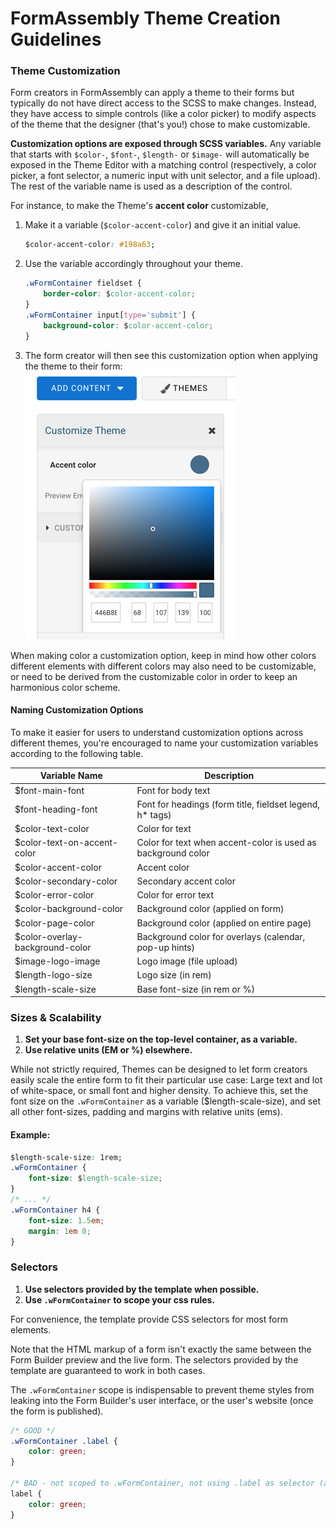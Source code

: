 # FormAssembly Theme Creation Guidelines


### Theme Customization

Form creators in FormAssembly can apply a theme to their forms but typically do not have direct access to the SCSS to 
make changes. Instead, they have access to simple controls (like a color picker) to modify aspects of the theme that the 
designer (that's you!) chose to make customizable.

**Customization options are exposed through SCSS variables.** Any variable that starts with `$color-`, `$font-`, 
`$length-` or `$image-` will automatically be exposed in the Theme Editor with a matching control (respectively, a 
color picker, a font selector, a numeric input with unit selector, and a file upload). The rest of the variable name is 
used as a description of the control.
 
For instance, to make the Theme's **accent color** customizable, 

1. Make it a variable (`$color-accent-color`) and give it an initial value.
   ```css
   $color-accent-color: #198a63; 
   ```
2. Use the variable accordingly throughout your theme.
   ```css
   .wFormContainer fieldset {
       border-color: $color-accent-color; 
   }
   .wFormContainer input[type='submit'] {
       background-color: $color-accent-color;
   }
   ```
3. The form creator will then see this customization option when applying the theme to their form: 
   ![Theme Editor Screenshot](./theme-editor-screenshot.png "Theme Editor Screenshot")


When making color a customization option, keep in mind how other colors  different elements with different colors may also need to 
 be customizable, or need to be derived from the customizable color in order to keep an harmonious color scheme.

#### Naming Customization Options

To make it easier for users to understand customization options across different themes, you're encouraged to name your
customization variables according to the following table.

| Variable Name   | Description  |
| ------------- | ------------- | 
| $font-main-font | Font for body text |
| $font-heading-font | Font for headings (form title, fieldset legend, h* tags) |
| $color-text-color | Color for text |
| $color-text-on-accent-color | Color for text when accent-color is used as background color
| $color-accent-color | Accent color
| $color-secondary-color | Secondary accent color
| $color-error-color | Color for error text
| $color-background-color | Background color  (applied on form)
| $color-page-color | Background color  (applied on entire page)
| $color-overlay-background-color | Background color for overlays (calendar, pop-up hints)
| $image-logo-image | Logo image (file upload)
| $length-logo-size | Logo size (in rem)
| $length-scale-size | Base font-size (in rem or %)

### Sizes & Scalability

1. **Set your base font-size on the top-level container, as a variable.**
2. **Use relative units (EM or %) elsewhere.**

While not strictly required, Themes can be designed to let form creators easily scale the entire form to fit their 
particular use case: Large text and lot of white-space, or small font and higher density. To achieve this, set 
the font size on the `.wFormContainer` as a variable ($length-scale-size), and set all other font-sizes, padding and 
margins with relative units (ems).  

#### Example:
```css
$length-scale-size: 1rem; 
.wFormContainer {
	font-size: $length-scale-size;
}
/* ... */
.wFormContainer h4 { 
    font-size: 1.5em; 
    margin: 1em 0; 
}
```

### Selectors
1. **Use selectors provided by the template when possible.**
2. **Use `.wFormContainer` to scope your css rules.**

For convenience, the template provide CSS selectors for most form elements. 

Note that the HTML markup of a form isn't exactly the same between the Form Builder preview and the live form. The 
selectors provided by the template are guaranteed to work in both cases.

The `.wFormContainer` scope is indispensable to prevent theme styles from leaking into the Form Builder's user interface, 
or the user's website (once the form is published). 

```css
/* GOOD */
.wFormContainer .label {
	color: green;
}

/* BAD - not scoped to .wFormContainer, not using .label as selector (as provided by template) */
label {
	color: green;
}
```
  

